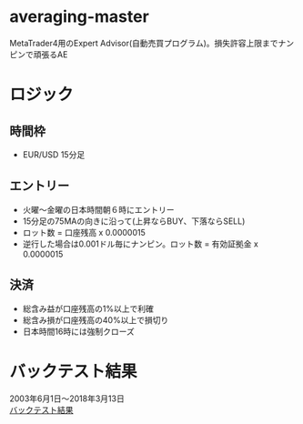 # averaging-master
MetaTrader4用のExpert Advisor(自動売買プログラム)。損失許容上限までナンピンで頑張るAE

# ロジック
## 時間枠
- EUR/USD 15分足

## エントリー
- 火曜〜金曜の日本時間朝６時にエントリー
- 15分足の75MAの向きに沿って(上昇ならBUY、下落ならSELL)
- ロット数 = 口座残高 x 0.0000015
- 逆行した場合は0.001ドル毎にナンピン。ロット数 = 有効証拠金 x 0.0000015

## 決済
- 総含み益が口座残高の1%以上で利確
- 総含み損が口座残高の40%以上で損切り
- 日本時間16時には強制クローズ

# バックテスト結果
2003年6月1日〜2018年3月13日  
[バックテスト結果](https://www.terukusu.org/test/StrategyTester_AM_lotlim_2003-2018.htm)
